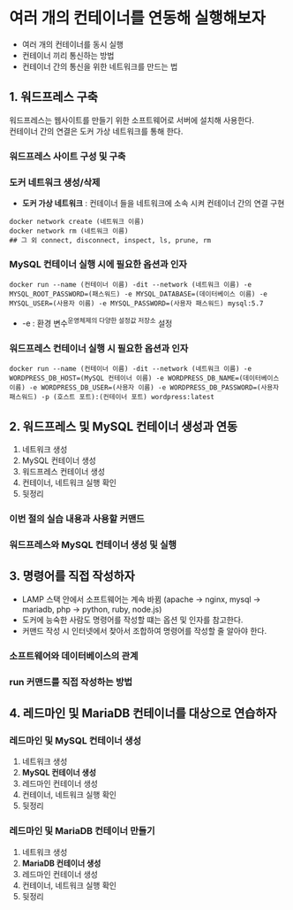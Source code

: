# 여러 개의 컨테이너를 연동해 실행해보자

- 여러 개의 컨테이너를 동시 실행
- 컨테이너 끼리 통신하는 방법
- 컨테이너 간의 통신을 위한 네트워크를 만드는 법

## 1. 워드프레스 구축

워드프레스는 웹사이트를 만들기 위한 소프트웨어로 서버에 설치해 사용한다.  
컨테이너 간의 연결은 도커 가상 네트워크를 통해 한다.

### 워드프레스 사이트 구성 및 구축

### 도커 네트워크 생성/삭제

- **도커 가상 네트워크** : 컨테이너 들을 네트워크에 소속 시켜 컨테이너 간의 연결 구현

~~~~
docker network create (네트워크 이름)
docker network rm (네트워크 이름)
## 그 외 connect, disconnect, inspect, ls, prune, rm
~~~~

### MySQL 컨테이너 실행 시에 필요한 옵션과 인자

~~~~
docker run --name (컨테이너 이름) -dit --network (네트워크 이름) -e MYSQL_ROOT_PASSWORD=(패스워드) -e MYSQL_DATABASE=(데이터베이스 이름) -e MYSQL_USER=(사용자 이름) -e MYSQL_PASSWORD=(사용자 패스워드) mysql:5.7
~~~~

- -e : 환경 변수<sup>운영체제의 다양한 설정값 저장소</sup> 설정

### 워드프레스 컨테이너 실행 시 필요한 옵션과 인자

~~~~
docker run --name (컨테이너 이름) -dit --network (네트워크 이름) -e WORDPRESS_DB_HOST=(MySQL 컨테이너 이름) -e WORDPRESS_DB_NAME=(데이터베이스 이름) -e WORDPRESS_DB_USER=(사용자 이름) -e WORDPRESS_DB_PASSWORD=(사용자 패스워드) -p (호스트 포트):(컨테이너 포트) wordpress:latest
~~~~

## 2. 워드프레스 및 MySQL 컨테이너 생성과 연동

1. 네트워크 생성
2. MySQL 컨테이너 생성
3. 워드프레스 컨테이너 생성
4. 컨테이너, 네트워크 실행 확인
5. 뒷정리

### 이번 절의 실습 내용과 사용할 커맨드

### 워드프레스와 MySQL 컨테이너 생성 및 실행

## 3. 명령어를 직접 작성하자

- LAMP 스택 안에서 소프트웨어는 계속 바뀜 (apache -> nginx, mysql -> mariadb, php -> python, ruby, node.js)
- 도커에 능숙한 사람도 명령어를 작성할 떄는 옵션 및 인자를 참고한다.
- 커맨드 작성 시 인터넷에서 찾아서 조합하여 명령어를 작성할 줄 알아야 한다.

### 소프트웨어와 데이터베이스의 관계

### run 커맨드를 직접 작성하는 방법

## 4. 레드마인 및 MariaDB 컨테이너를 대상으로 연습하자


### 레드마인 및 MySQL 컨테이너 생성

1. 네트워크 생성
2. **MySQL 컨테이너 생성**
3. 레드마인 컨테이너 생성
4. 컨테이너, 네트워크 실행 확인
5. 뒷정리

### 레드마인 및 MariaDB 컨테이너 만들기

1. 네트워크 생성
2. **MariaDB 컨테이너 생성**
3. 레드마인 컨테이너 생성
4. 컨테이너, 네트워크 실행 확인
5. 뒷정리
